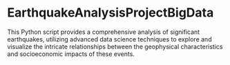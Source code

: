 # EarthquakeAnalysisProjectBigData
This Python script provides a comprehensive analysis of significant earthquakes, utilizing advanced data science techniques to explore and visualize the intricate relationships between the geophysical characteristics and socioeconomic impacts of these events. 
